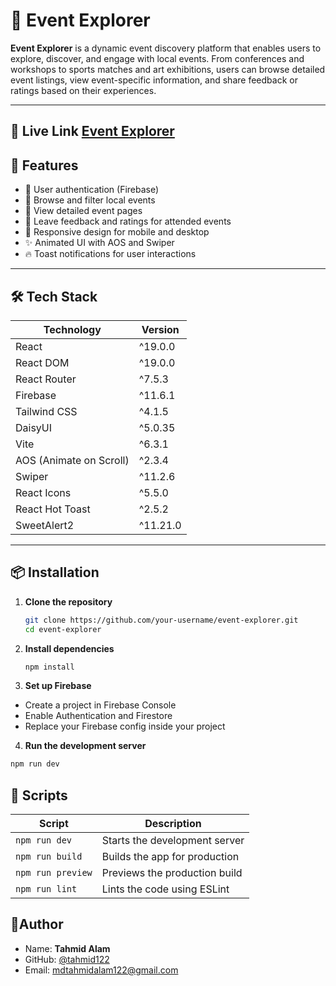 # 🎉 Event Explorer

**Event Explorer** is a dynamic event discovery platform that enables users to explore, discover, and engage with local events. From conferences and workshops to sports matches and art exhibitions, users can browse detailed event listings, view event-specific information, and share feedback or ratings based on their experiences.

---
## 🚀 Live Link [Event Explorer](https://event-explorer-by-tahmid.netlify.app/)


## 🚀 Features

- 🔐 User authentication (Firebase)
- 🔎 Browse and filter local events
- 📝 View detailed event pages
- 💬 Leave feedback and ratings for attended events
- 📱 Responsive design for mobile and desktop
- ✨ Animated UI with AOS and Swiper
- 🔥 Toast notifications for user interactions

---

## 🛠️ Tech Stack

| Technology     | Version     |
|----------------|-------------|
| React          | ^19.0.0     |
| React DOM      | ^19.0.0     |
| React Router   | ^7.5.3      |
| Firebase       | ^11.6.1     |
| Tailwind CSS   | ^4.1.5      |
| DaisyUI        | ^5.0.35     |
| Vite           | ^6.3.1      |
| AOS (Animate on Scroll) | ^2.3.4 |
| Swiper         | ^11.2.6     |
| React Icons    | ^5.5.0      |
| React Hot Toast| ^2.5.2      |
| SweetAlert2    | ^11.21.0    |

---

## 📦 Installation

1. **Clone the repository**
   ```bash
   git clone https://github.com/your-username/event-explorer.git
   cd event-explorer
   ```
2. **Install dependencies**
   ```bash
   npm install
   ```
3. **Set up Firebase**
   
- Create a project in Firebase Console
- Enable Authentication and Firestore
- Replace your Firebase config inside your project

4. **Run the development server**

 ```bash
 npm run dev
  ```

## 🧪 Scripts

  | Script            | Description                   |
| ----------------- | ----------------------------- |
| `npm run dev`     | Starts the development server |
| `npm run build`   | Builds the app for production |
| `npm run preview` | Previews the production build |
| `npm run lint`    | Lints the code using ESLint   |

## 📝Author

- Name: **Tahmid Alam**
- GitHub: [@tahmid122](www.github.com/tahmid122)
- Email: <mdtahmidalam122@gmail.com>

